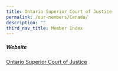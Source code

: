```yaml
---
title: Ontario Superior Court of Justice
permalink: /our-members/Canada/
description: ""
third_nav_title: Member Index
---
```

##### Website
[Ontario Superior Court of Justice](https://www.ontariocourts.ca/scj/ )


